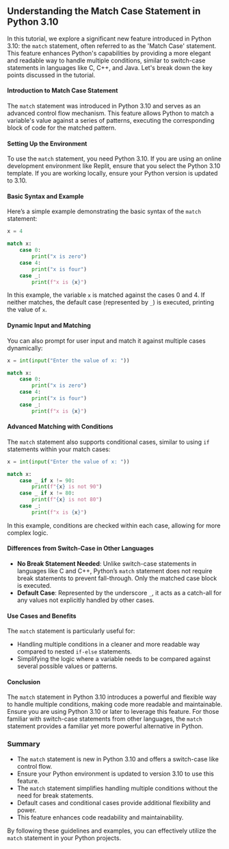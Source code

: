 ## Understanding the Match Case Statement in Python 3.10

In this tutorial, we explore a significant new feature introduced in Python 3.10: the `match` statement, often referred to as the 'Match Case' statement. This feature enhances Python's capabilities by providing a more elegant and readable way to handle multiple conditions, similar to switch-case statements in languages like C, C++, and Java. Let's break down the key points discussed in the tutorial.

#### Introduction to Match Case Statement
The `match` statement was introduced in Python 3.10 and serves as an advanced control flow mechanism. This feature allows Python to match a variable's value against a series of patterns, executing the corresponding block of code for the matched pattern.

#### Setting Up the Environment
To use the `match` statement, you need Python 3.10. If you are using an online development environment like Replit, ensure that you select the Python 3.10 template. If you are working locally, ensure your Python version is updated to 3.10.

#### Basic Syntax and Example
Here’s a simple example demonstrating the basic syntax of the `match` statement:

```python
x = 4

match x:
    case 0:
        print("x is zero")
    case 4:
        print("x is four")
    case _:
        print(f"x is {x}")
```

In this example, the variable `x` is matched against the cases 0 and 4. If neither matches, the default case (represented by `_`) is executed, printing the value of `x`.

#### Dynamic Input and Matching
You can also prompt for user input and match it against multiple cases dynamically:

```python
x = int(input("Enter the value of x: "))

match x:
    case 0:
        print("x is zero")
    case 4:
        print("x is four")
    case _:
        print(f"x is {x}")
```

#### Advanced Matching with Conditions
The `match` statement also supports conditional cases, similar to using `if` statements within your match cases:

```python
x = int(input("Enter the value of x: "))

match x:
    case _ if x != 90:
        print(f"{x} is not 90")
    case _ if x != 80:
        print(f"{x} is not 80")
    case _:
        print(f"x is {x}")
```

In this example, conditions are checked within each case, allowing for more complex logic.

#### Differences from Switch-Case in Other Languages
- **No Break Statement Needed**: Unlike switch-case statements in languages like C and C++, Python’s `match` statement does not require break statements to prevent fall-through. Only the matched case block is executed.
- **Default Case**: Represented by the underscore `_`, it acts as a catch-all for any values not explicitly handled by other cases.

#### Use Cases and Benefits
The `match` statement is particularly useful for:
- Handling multiple conditions in a cleaner and more readable way compared to nested `if-else` statements.
- Simplifying the logic where a variable needs to be compared against several possible values or patterns.

#### Conclusion
The `match` statement in Python 3.10 introduces a powerful and flexible way to handle multiple conditions, making code more readable and maintainable. Ensure you are using Python 3.10 or later to leverage this feature. For those familiar with switch-case statements from other languages, the `match` statement provides a familiar yet more powerful alternative in Python.

### Summary
- The `match` statement is new in Python 3.10 and offers a switch-case like control flow.
- Ensure your Python environment is updated to version 3.10 to use this feature.
- The `match` statement simplifies handling multiple conditions without the need for break statements.
- Default cases and conditional cases provide additional flexibility and power.
- This feature enhances code readability and maintainability.

By following these guidelines and examples, you can effectively utilize the `match` statement in your Python projects.